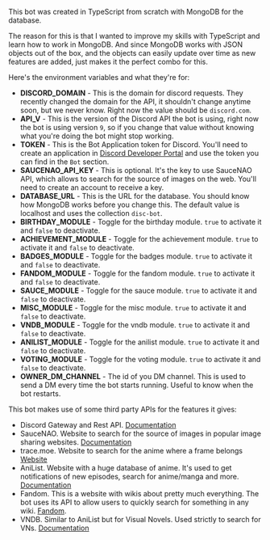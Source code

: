 This bot was created in TypeScript from scratch with MongoDB for the database.  

The reason for this is that I wanted to improve my skills with TypeScript and learn how to work in MongoDB. And since MongoDB works with JSON objects out of the box, and the objects can easily update over time as new features are added, just makes it the perfect combo for this.  

Here's the environment variables and what they're for:

- **DISCORD_DOMAIN** - This is the domain for discord requests. They recently changed the domain for the API, it shouldn't change anytime soon, but we never know. Right now the value should be `discord.com`.
- **API_V** - This is the version of the Discord API the bot is using, right now the bot is using version `9`, so if you change that value without knowing what you're doing the bot might stop working.
- **TOKEN** - This is the Bot Application token for Discord. You'll need to create an application in [Discord Developer Portal](https://discord.com/developers/applications) and use the token you can find in the `Bot` section.
- **SAUCENAO_API_KEY** - This is optional. It's the key to use SauceNAO API, which allows to search for the source of images on the web. You'll need to create an account to receive a key.
- **DATABASE_URL** - This is the URL for the database. You should know how MongoDB works before you change this. The default value is localhost and uses the collection `disc-bot`.
- **BIRTHDAY_MODULE** - Toggle for the birthday module. `true` to activate it and `false` to deactivate.
- **ACHIEVEMENT_MODULE** - Toggle for the achievement module. `true` to activate it and `false` to deactivate.
- **BADGES_MODULE** - Toggle for the badges module. `true` to activate it and `false` to deactivate.
- **FANDOM_MODULE** - Toggle for the fandom module. `true` to activate it and `false` to deactivate.
- **SAUCE_MODULE** - Toggle for the sauce module. `true` to activate it and `false` to deactivate.
- **MISC_MODULE** - Toggle for the misc module. `true` to activate it and `false` to deactivate.
- **VNDB_MODULE** - Toggle for the vndb module. `true` to activate it and `false` to deactivate.
- **ANILIST_MODULE** - Toggle for the anilist module. `true` to activate it and `false` to deactivate.
- **VOTING_MODULE** - Toggle for the voting module. `true` to activate it and `false` to deactivate.
- **OWNER_DM_CHANNEL** - The id of you DM channel. This is used to send a DM every time the bot starts running. Useful to know when the bot restarts.

This bot makes use of some third party APIs for the features it gives:

- Discord Gateway and Rest API. [Documentation](https://discord.com/developers/docs/intro)
- SauceNAO. Website to search for the source of images in popular image sharing websites. [Documentation](https://saucenao.com/user.php?page=search-api)
- trace.moe. Website to search for the anime where a frame belongs [Website](https://trace.moe/)
- AniList. Website with a huge database of anime. It's used to get notifications of new episodes, search for anime/manga and more. [Documentation](https://anilist.gitbook.io/anilist-apiv2-docs/)
- Fandom. This is a website with wikis about pretty much everything. The bot uses its API to allow users to quickly search for something in any wiki. [Fandom](https://www.fandom.com/).
- VNDB. Similar to AniList but for Visual Novels. Used strictly to search for VNs. [Documentation](https://vndb.org/d11)
